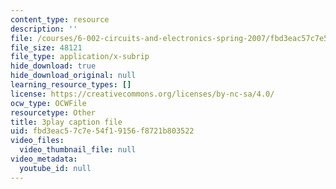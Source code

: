 ```yaml
---
content_type: resource
description: ''
file: /courses/6-002-circuits-and-electronics-spring-2007/fbd3eac57c7e54f19156f8721b803522_bEJ0-8pANA4.vtt
file_size: 48121
file_type: application/x-subrip
hide_download: true
hide_download_original: null
learning_resource_types: []
license: https://creativecommons.org/licenses/by-nc-sa/4.0/
ocw_type: OCWFile
resourcetype: Other
title: 3play caption file
uid: fbd3eac5-7c7e-54f1-9156-f8721b803522
video_files:
  video_thumbnail_file: null
video_metadata:
  youtube_id: null
---
```

